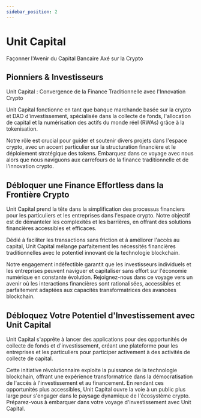 ```yaml
---
sidebar_position: 2
---
```


# Unit Capital

Façonner l'Avenir du Capital Bancaire Axé sur la Crypto

## Pionniers & Investisseurs

Unit Capital : Convergence de la Finance Traditionnelle avec l'Innovation Crypto

Unit Capital fonctionne en tant que banque marchande basée sur la crypto et DAO d'investissement, spécialisée dans la collecte de fonds, l'allocation de capital et la numérisation des actifs du monde réel (RWAs) grâce à la tokenisation.

Notre rôle est crucial pour guider et soutenir divers projets dans l'espace crypto, avec un accent particulier sur la structuration financière et le déploiement stratégique des tokens.
Embarquez dans ce voyage avec nous alors que nous naviguons aux carrefours de la finance traditionnelle et de l'innovation crypto.

## Débloquer une Finance Effortless dans la Frontière Crypto

Unit Capital prend la tête dans la simplification des processus financiers pour les particuliers et les entreprises dans l'espace crypto. Notre objectif est de démanteler les complexités et les barrières, en offrant des solutions financières accessibles et efficaces.

Dédié à faciliter les transactions sans friction et à améliorer l'accès au capital, Unit Capital mélange parfaitement les nécessités financières traditionnelles avec le potentiel innovant de la technologie blockchain.

Notre engagement indéfectible garantit que les investisseurs individuels et les entreprises peuvent naviguer et capitaliser sans effort sur l'économie numérique en constante évolution.
Rejoignez-nous dans ce voyage vers un avenir où les interactions financières sont rationalisées, accessibles et parfaitement adaptées aux capacités transformatrices des avancées blockchain.

## Débloquez Votre Potentiel d'Investissement avec Unit Capital

Unit Capital s'apprête à lancer des applications pour des opportunités de collecte de fonds et d'investissement, créant une plateforme pour les entreprises et les particuliers pour participer activement à des activités de collecte de capital.

Cette initiative révolutionnaire exploite la puissance de la technologie blockchain, offrant une expérience transformatrice dans la démocratisation de l'accès à l'investissement et au financement.
En rendant ces opportunités plus accessibles, Unit Capital ouvre la voie à un public plus large pour s'engager dans le paysage dynamique de l'écosystème crypto.
Préparez-vous à embarquer dans votre voyage d'investissement avec Unit Capital.
